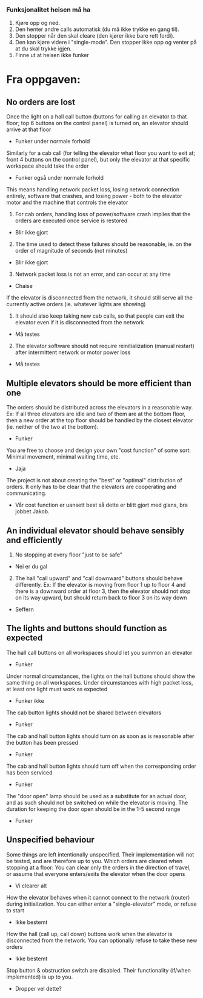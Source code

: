 ### Funksjonalitet heisen må ha

1. Kjøre opp og ned.
2. Den henter andre calls automatisk (du må ikke trykke en gang til).
3. Den stopper når den skal cleare (den kjører ikke bare rett fordi).
4. Den kan kjøre videre i "single-mode". Den stopper ikke opp og venter på at du skal trykke igjen.
5. Finne ut at heisen ikke funker


# Fra oppgaven:

## No orders are lost


  Once the light on a hall call button (buttons for calling an elevator to that floor; top 6 buttons on the control panel) is turned on, an elevator should arrive at that floor
  
  - Funker under normale forhold

  Similarly for a cab call (for telling the elevator what floor you want to exit at; front 4 buttons on the control panel), but only the elevator at that specific workspace should take the order

  - Funker også under normale forhold

This means handling network packet loss, losing network connection entirely, software that crashes, and losing power - both to the elevator motor and the machine that controls the elevator

  1. For cab orders, handling loss of power/software crash implies that the orders are executed once service is restored

  - Blir ikke gjort

  2. The time used to detect these failures should be reasonable, ie. on the order of magnitude of seconds (not minutes)

  - Blir ikke gjort 
    
3. Network packet loss is not an error, and can occur at any time
- Chaise

If the elevator is disconnected from the network, it should still serve all the currently active orders (ie. whatever lights are showing)

1. It should also keep taking new cab calls, so that people can exit the elevator even if it is disconnected from the network
- Må testes

2. The elevator software should not require reinitialization (manual restart) after intermittent network or motor power loss
- Må testes

## Multiple elevators should be more efficient than one


The orders should be distributed across the elevators in a reasonable way. Ex: If all three elevators are idle and two of them are at the bottom floor, then a new order at the top floor should be handled by the closest elevator (ie. neither of the two at the bottom).
- Funker

You are free to choose and design your own "cost function" of some sort: Minimal movement, minimal waiting time, etc.
- Jaja

The project is not about creating the "best" or "optimal" distribution of orders. It only has to be clear that the elevators are cooperating and communicating.

- Vår cost function er uansett best så dette er blitt gjort med glans, bra jobbet Jakob.

## An individual elevator should behave sensibly and efficiently

1. No stopping at every floor "just to be safe"
- Nei er du gal

2. The hall "call upward" and "call downward" buttons should behave differently. Ex: If the elevator is moving from floor 1 up to floor 4 and there is a downward order at floor 3, then the elevator should not stop on its way upward, but should return back to floor 3 on its way down
- Seffern

## The lights and buttons should function as expected

The hall call buttons on all workspaces should let you summon an elevator

- Funker

Under normal circumstances, the lights on the hall buttons should show the same thing on all workspaces. Under circumstances with high packet loss, at least one light must work as expected
- Funker ikke

The cab button lights should not be shared between elevators

- Funker

The cab and hall button lights should turn on as soon as is reasonable after the button has been pressed

- Funker

The cab and hall button lights should turn off when the corresponding order has been serviced

- Funker

The "door open" lamp should be used as a substitute for an actual door, and as such should not be switched on while the elevator is moving. The duration for keeping the door open should be in the 1-5 second range

- Funker

## Unspecified behaviour

Some things are left intentionally unspecified. Their implementation will not be tested, and are therefore up to you. Which orders are cleared when stopping at a floor: You can clear only the orders in the direction of travel, or assume that everyone enters/exits the elevator when the door opens

- Vi clearer alt

How the elevator behaves when it cannot connect to the network (router) during initialization. You can either enter a "single-elevator" mode, or refuse to start

- Ikke bestemt

How the hall (call up, call down) buttons work when the elevator is disconnected from the network. You can optionally refuse to take these new orders

- Ikke bestemt

Stop button & obstruction switch are disabled. Their functionality (if/when implemented) is up to you.

- Dropper vel dette?